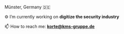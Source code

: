 Münster, Germany 🇩🇪


⚙️ I’m currently working on **digitize the security industry**

📫 How to reach me: **korte@kms-gruppe.de**
